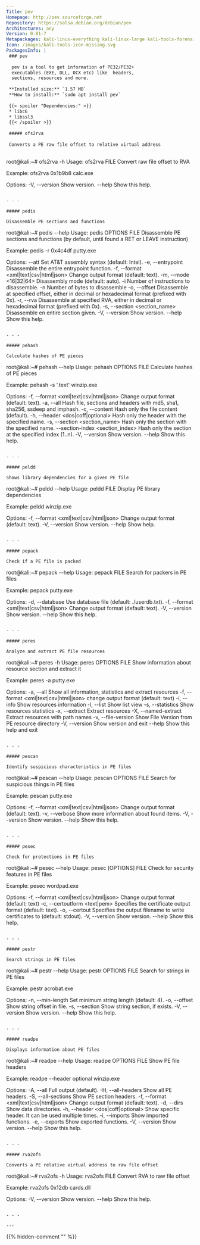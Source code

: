 ```yaml
---
Title: pev
Homepage: http://pev.sourceforge.net
Repository: https://salsa.debian.org/debian/pev
Architectures: any
Version: 0.81-7
Metapackages: kali-linux-everything kali-linux-large kali-tools-forensics 
Icon: /images/kali-tools-icon-missing.svg
PackagesInfo: |
 ### pev
 
  pev is a tool to get information of PE32/PE32+
  executables (EXE, DLL, OCX etc) like  headers,
  sections, resources and more.
 
 **Installed size:** `1.57 MB`  
 **How to install:** `sudo apt install pev`  
 
 {{< spoiler "Dependencies:" >}}
 * libc6 
 * libssl3 
 {{< /spoiler >}}
 
 ##### ofs2rva
 
 Converts a PE raw file offset to relative virtual address
 
 ```
 root@kali:~# ofs2rva -h
 Usage: ofs2rva <offset> FILE
 Convert raw file offset to RVA
 
 Example: ofs2rva 0x1b9b8 calc.exe
 
 Options:
  -V, --version                          Show version.
  --help                                 Show this help.
 ```
 
 - - -
 
 ##### pedis
 
 Disassemble PE sections and functions
 
 ```
 root@kali:~# pedis --help
 Usage: pedis OPTIONS FILE
 Disassemble PE sections and functions (by default, until found a RET or LEAVE instruction)
 
 Example: pedis -r 0x4c4df putty.exe
 
 Options:
  --att                                  Set AT&T assembly syntax (default: Intel).
  -e, --entrypoint                       Disassemble the entire entrypoint function.
  -f, --format <xml|text|csv|html|json>  Change output format (default: text).
  -m, --mode <16|32|64>                  Disassembly mode (default: auto).
  -i <number>                            Number of instructions to disassemble.
  -n <number>                            Number of bytes to disassemble
  -o, --offset <offset>                  Disassemble at specified offset, either in decimal or hexadecimal format (prefixed with 0x).
  -r, --rva <rva>                        Disassemble at specified RVA, either in decimal or hexadecimal format (prefixed with 0x).
  -s, --section <section_name>           Disassemble en entire section given.
  -V, --version                          Show version.
  --help                                 Show this help.
 ```
 
 - - -
 
 ##### pehash
 
 Calculate hashes of PE pieces
 
 ```
 root@kali:~# pehash --help
 Usage: pehash OPTIONS FILE
 Calculate hashes of PE pieces
 
 Example: pehash -s '.text' winzip.exe
 
 Options:
  -f, --format <xml|text|csv|html|json> Change output format (default: text).
  -a, --all                             Hash file, sections and headers with md5, sha1, sha256, ssdeep and imphash.
  -c, --content                         Hash only the file content (default).
  -h, --header <dos|coff|optional>      Hash only the header with the specified name.
  -s, --section <section_name>          Hash only the section with the specified name.
  --section-index <section_index>       Hash only the section at the specified index (1..n).
  -V, --version                         Show version.
  --help                                Show this help.
 ```
 
 - - -
 
 ##### peldd
 
 Shows library dependencies for a given PE file
 
 ```
 root@kali:~# peldd --help
 Usage: peldd FILE
 Display PE library dependencies
 
 Example: peldd winzip.exe
 
 Options:
  -f, --format <xml|text|csv|html|json>  Change output format (default: text).
  -V, --version                          Show version.
  --help                                 Show help.
 ```
 
 - - -
 
 ##### pepack
 
 Check if a PE file is packed
 
 ```
 root@kali:~# pepack --help
 Usage: pepack FILE
 Search for packers in PE files
 
 Example: pepack putty.exe
 
 Options:
  -d, --database <file>                  Use database file (default: ./userdb.txt).
  -f, --format <xml|text|csv|html|json>  Change output format (default: text).
  -V, --version                          Show version.
  --help                                 Show this help.
 ```
 
 - - -
 
 ##### peres
 
 Analyze and extract PE file resources
 
 ```
 root@kali:~# peres -h
 Usage: peres OPTIONS FILE
 Show information about resource section and extract it
 
 Example: peres -a putty.exe
 
 Options:
  -a, --all                              Show all information, statistics and extract resources
  -f, --format <xml|text|csv|html|json>  change output format (default: text)
  -i, --info                             Show resources information
  -l, --list                             Show list view
  -s, --statistics                       Show resources statistics
  -x, --extract                          Extract resources
  -X, --named-extract                    Extract resources with path names
  -v, --file-version                     Show File Version from PE resource directory
  -V, --version                          Show version and exit
  --help                                 Show this help and exit
 ```
 
 - - -
 
 ##### pescan
 
 Identify suspicious characteristics in PE files
 
 ```
 root@kali:~# pescan --help
 Usage: pescan OPTIONS FILE
 Search for suspicious things in PE files
 
 Example: pescan putty.exe
 
 Options:
  -f, --format <xml|text|csv|html|json>  Change output format (default: text).
  -v, --verbose                          Show more information about found items.
  -V, --version                          Show version.
  --help                                 Show this help.
 ```
 
 - - -
 
 ##### pesec
 
 Check for protections in PE files
 
 ```
 root@kali:~# pesec --help
 Usage: pesec [OPTIONS] FILE
 Check for security features in PE files
 
 Example: pesec wordpad.exe
 
 Options:
  -f, --format <xml|text|csv|html|json>  Change output format (default: text)
  -c, --certoutform <text|pem>           Specifies the certificate output format (default: text).
  -o, --certout <filename>               Specifies the output filename to write certificates to (default: stdout).
  -V, --version                          Show version.
  --help                                 Show this help.
 ```
 
 - - -
 
 ##### pestr
 
 Search strings in PE files
 
 ```
 root@kali:~# pestr --help
 Usage: pestr OPTIONS FILE
 Search for strings in PE files
 
 Example: pestr acrobat.exe
 
 Options:
  -n, --min-length                       Set minimum string length (default: 4).
  -o, --offset                           Show string offset in file.
  -s, --section                          Show string section, if exists.
  -V, --version                          Show version.
  --help                                 Show this help.
 ```
 
 - - -
 
 ##### readpe
 
 Displays information about PE files
 
 ```
 root@kali:~# readpe --help
 Usage: readpe OPTIONS FILE
 Show PE file headers
 
 Example: readpe --header optional winzip.exe
 
 Options:
  -A, --all                              Full output (default).
  -H, --all-headers                      Show all PE headers.
  -S, --all-sections                     Show PE section headers.
  -f, --format <xml|text|csv|html|json>  Change output format (default: text).
  -d, --dirs                             Show data directories.
  -h, --header <dos|coff|optional>       Show specific header. It can be used multiple times.
  -i, --imports                          Show imported functions.
  -e, --exports                          Show exported functions.
  -V, --version                          Show version.
  --help                                 Show this help.
 ```
 
 - - -
 
 ##### rva2ofs
 
 Converts a PE relative virtual address to raw file offset
 
 ```
 root@kali:~# rva2ofs -h
 Usage: rva2ofs <rva> FILE
 Convert RVA to raw file offset
 
 Example: rva2ofs 0x12db cards.dll
 
 Options:
  -V, --version                          Show version.
  --help                                 Show this help.
 ```
 
 - - -
 
---
```

{{% hidden-comment "<!--Do not edit anything above this line-->" %}}
